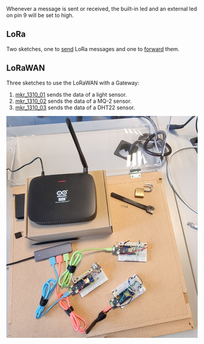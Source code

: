 Whenever a message is sent or received, the built-in led and an external led on pin 9 will be set to high.

## LoRa

Two sketches, one to [send](LoRa/lora_send/lora_send.ino) LoRa messages and one to [forward](LoRa/lora_forward/lora_forward.ino) them.

## LoRaWAN

Three sketches to use the LoRaWAN with a Gateway:
  
  1. [mkr_1310_01](LoRaWAN/mkr_1310_01/mkr_1310_01.ino) sends the data of a light sensor.
  2. [mkr_1310_02](LoRaWAN/mkr_1310_02/mkr_1310_02.ino) sends the data of a MQ-2 sensor.
  3. [mkr_1310_03](LoRaWAN/mkr_1310_03/mkr_1310_03.ino) sends the data of a DHT22 sensor.

![photo](photo.jpg)